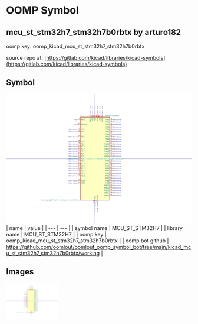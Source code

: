 # OOMP Symbol  
## mcu_st_stm32h7_stm32h7b0rbtx  by arturo182  
  
oomp key: oomp_kicad_mcu_st_stm32h7_stm32h7b0rbtx  
  
source repo at: [https://gitlab.com/kicad/libraries/kicad-symbols](https://gitlab.com/kicad/libraries/kicad-symbols)  
## Symbol  
  
[![working.png](working_600.png)](working.png)  
| name | value | 
| --- | --- | 
| symbol name | MCU_ST_STM32H7 | 
| library name | MCU_ST_STM32H7 | 
| oomp key | oomp_kicad_mcu_st_stm32h7_stm32h7b0rbtx | 
| oomp bot github | https://github.com/oomlout/oomlout_oomp_symbol_bot/tree/main/kicad_mcu_st_stm32h7_stm32h7b0rbtx/working | 
## Images  
  
[![working.png](working_140.png)](working.png)  
